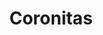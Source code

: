 ---
title: Coronitas
date: 
draft: false

# descripcion
description : Aro de plata pasante con microcubic

materials: Plata 925

color: Plateado

dimensions: 1 cm

code: 01-03-0264

type: "Aros"

categories: []

# Images
# first image will be shown in the product page
images:
  # - image: "images/path_to_image"
  # La ubicacion de las imagenes es imagenes/Aros/Aros.Microcubic/01-03-0264-coronitas
  - image: "./images/aros/microcubic/01-03-0264-coronitas_a.jpeg"
  - image: "./images/aros/microcubic/01-03-0264-coronitas_b.jpeg"
---